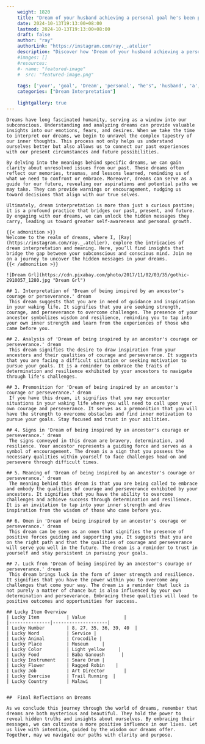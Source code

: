 ```yaml
---
    weight: 1820
    title: "Dream of your husband achieving a personal goal he's been pursuing."  # Assuming 'title' column exists
    date: 2024-10-13T19:13:00+08:00
    lastmod: 2024-10-13T19:13:00+08:00
    draft: false
    author: "ray"
    authorLink: "https://instagram.com/ray._.atelier"
    description: "Discover how 'Dream of your husband achieving a personal goal he's been pursuing.' can interpret your future and uncover its significant meanings in your life."
    #images: []
    #resources:
    #- name: "featured-image"
    #  src: "featured-image.png"
    
    tags: ['your', 'goal', 'Dream', 'personal', "he's", 'husband', 'a', 'achieving', 'been', 'of', 'pursuing.']
    categories: ["Dream Interpretation"]
    
    lightgallery: true
---
```

    
    Dreams have long fascinated humanity, serving as a window into our subconscious. Understanding and analyzing dreams can provide valuable insights into our emotions, fears, and desires. When we take the time to interpret our dreams, we begin to unravel the complex tapestry of our inner thoughts. This process not only helps us understand ourselves better but also allows us to connect our past experiences with our present circumstances and future possibilities.
    
    By delving into the meanings behind specific dreams, we can gain clarity about unresolved issues from our past. These dreams often reflect our memories, traumas, and lessons learned, reminding us of what we need to confront or embrace. Moreover, dreams can serve as a guide for our future, revealing our aspirations and potential paths we may take. They can provide warnings or encouragement, nudging us toward decisions that align with our true selves.
    
    Ultimately, dream interpretation is more than just a curious pastime; it is a profound practice that bridges our past, present, and future. By engaging with our dreams, we can unlock the hidden messages they carry, leading us toward greater self-awareness and personal growth.
    
    {{< admonition >}}
    Welcome to the realm of dreams, where I, [Ray](https://instagram.com/ray._.atelier), explore the intricacies of dream interpretation and meaning. Here, you’ll find insights that bridge the gap between your subconscious and conscious mind. Join me on a journey to uncover the hidden messages in your dreams.
    {{< /admonition >}}
    
    ![Dream Grl](https://cdn.pixabay.com/photo/2017/11/02/03/35/gothic-2910057_1280.jpg "Dream Grl")
    
    ## 1. Interpretation of 'Dream of being inspired by an ancestor's courage or perseverance.' dream
     This dream suggests that you are in need of guidance and inspiration in your waking life. It signifies that you are seeking strength, courage, and perseverance to overcome challenges. The presence of your ancestor symbolizes wisdom and resilience, reminding you to tap into your own inner strength and learn from the experiences of those who came before you.
    
    ## 2. Analysis of 'Dream of being inspired by an ancestor's courage or perseverance.' dream
     This dream signifies the desire to draw inspiration from your ancestors and their qualities of courage and perseverance. It suggests that you are facing a difficult situation or seeking motivation to pursue your goals. It is a reminder to embrace the traits of determination and resilience exhibited by your ancestors to navigate through life's challenges.
    
    ## 3. Premonition for 'Dream of being inspired by an ancestor's courage or perseverance.' dream
     If you have this dream, it signifies that you may encounter situations in your waking life where you will need to call upon your own courage and perseverance. It serves as a premonition that you will have the strength to overcome obstacles and find inner motivation to pursue your goals. Stay focused and trust in your abilities.
    
    ## 4. Signs in 'Dream of being inspired by an ancestor's courage or perseverance.' dream
     The signs conveyed in this dream are bravery, determination, and resilience. Your ancestor represents a guiding force and serves as a symbol of encouragement. The dream is a sign that you possess the necessary qualities within yourself to face challenges head-on and persevere through difficult times.
    
    ## 5. Meaning of 'Dream of being inspired by an ancestor's courage or perseverance.' dream
     The meaning behind this dream is that you are being called to embrace and embody the qualities of courage and perseverance exhibited by your ancestors. It signifies that you have the ability to overcome challenges and achieve success through determination and resilience. It is an invitation to tap into your inner strength and draw inspiration from the wisdom of those who came before you.
    
    ## 6. Omen in 'Dream of being inspired by an ancestor's courage or perseverance.' dream
     This dream can be seen as an omen that signifies the presence of positive forces guiding and supporting you. It suggests that you are on the right path and that the qualities of courage and perseverance will serve you well in the future. The dream is a reminder to trust in yourself and stay persistent in pursuing your goals.
    
    ## 7. Luck from 'Dream of being inspired by an ancestor's courage or perseverance.' dream
     This dream brings luck in the form of inner strength and resilience. It signifies that you have the power within you to overcome any challenges that come your way. The dream is a reminder that luck is not purely a matter of chance but is also influenced by your own determination and perseverance. Embracing these qualities will lead to positive outcomes and opportunities for success.
    
    ## Lucky Item Overview
    | Lucky Item          | Value              |
    |---------------|--------------------|
    | Lucky Number        | 8, 27, 35, 36, 39, 40  |
    | Lucky Word          | Service |
    | Lucky Animal        | Crocodile |
    | Lucky Place         | Museum     |
    | Lucky Color         | Light yellow     |
    | Lucky Food          | Baba Ganoush      |
    | Lucky Instrument    | Snare Drum |
    | Lucky Flower        | Ragged Robin    |
    | Lucky Job           | Art Director       |
    | Lucky Exercise      | Trail Running  |
    | Lucky Country       | Malawi    |
    
    
    ##  Final Reflections on Dreams
    
    As we conclude this journey through the world of dreams, remember that dreams are both mysterious and beautiful. They hold the power to reveal hidden truths and insights about ourselves. By embracing their messages, we can cultivate a more positive influence in our lives. Let us live with intention, guided by the wisdom our dreams offer. Together, may we navigate our paths with clarity and purpose.
    